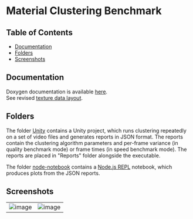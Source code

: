 # Material Clustering Benchmark

## Table of Contents

* [Documentation](#documentation)
* [Folders](#folders)
* [Screenshots](#screenshots)

## Documentation

Doxygen documentation is available [here](https://kosrud.github.io/Material-Clustering-Benchmark/html).\
See revised [texture data layout](https://kosrud.github.io/Material-Clustering-Benchmark/html/md__assets__documentation__data__layout.html).

## Folders

The folder [Unity](./Unity) contains a Unity project, which runs clustering repeatedly on a set of video files and generates reports in JSON format. The reports contain the clustering algorithm parameters and per-frame variance (in quality benchmark mode) or frame times (in speed benchmark mode). The reports are placed in "Reports" folder alongside the executable.

The folder [node-notebook](./node-notebook) contains a [Node.js REPL](https://marketplace.visualstudio.com/items?itemName=donjayamanne.typescript-notebook) notebook, which produces plots from the JSON reports.

## Screenshots

|||
|----|----|
|![image](https://user-images.githubusercontent.com/36504423/202903483-30bd083e-47a2-4807-b110-6ff55ac4fd54.png)|![image](https://user-images.githubusercontent.com/36504423/202903522-867759d3-dee4-497d-9b4b-b85498e26813.png)|
